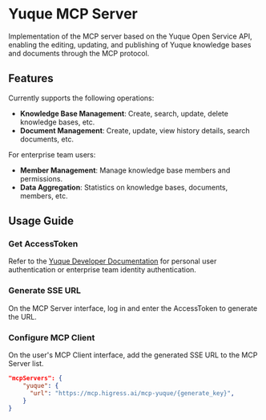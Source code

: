 # Yuque MCP Server

Implementation of the MCP server based on the Yuque Open Service API, enabling the editing, updating, and publishing of Yuque knowledge bases and documents through the MCP protocol.


## Features

Currently supports the following operations:
- **Knowledge Base Management**: Create, search, update, delete knowledge bases, etc.
- **Document Management**: Create, update, view history details, search documents, etc.

For enterprise team users:
- **Member Management**: Manage knowledge base members and permissions.
- **Data Aggregation**: Statistics on knowledge bases, documents, members, etc.


## Usage Guide

### Get AccessToken

Refer to the [Yuque Developer Documentation](https://www.yuque.com/yuque/developer/api) for personal user authentication or enterprise team identity authentication.
   
### Generate SSE URL

On the MCP Server interface, log in and enter the AccessToken to generate the URL.

### Configure MCP Client

On the user's MCP Client interface, add the generated SSE URL to the MCP Server list.

```json
"mcpServers": {
    "yuque": {
      "url": "https://mcp.higress.ai/mcp-yuque/{generate_key}",
    }
}
```
